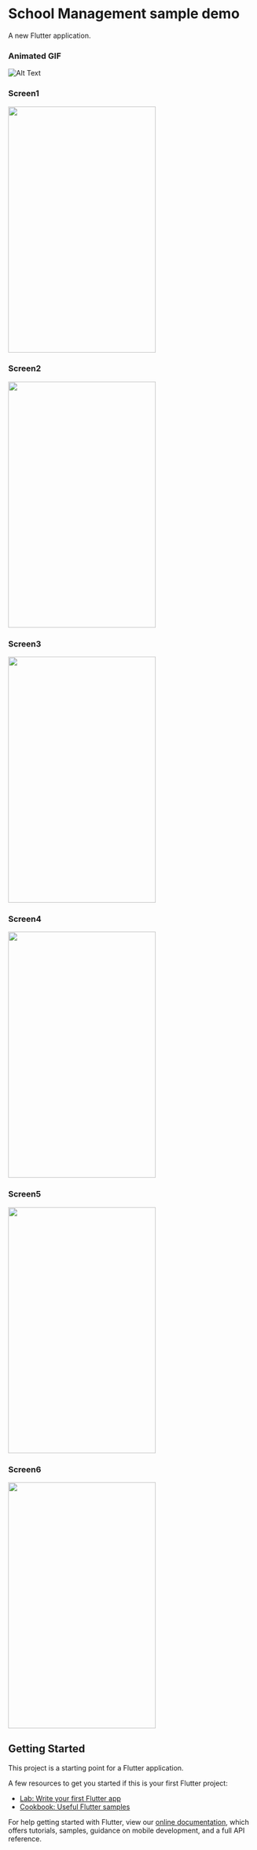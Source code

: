 # School Management sample demo

A new Flutter application.

### Animated GIF
![Alt Text](https://s8.gifyu.com/images/ezgif.com-gif-maker1456266e7929e472.gif)

### Screen1
<img src="https://i.ibb.co/Lz5z6kW/Whats-App-Image-2020-10-20-at-3-55-57-PM-5.jpg" width="300" height="500">

### Screen2                                                                                                                  
<img src="https://i.ibb.co/fDKBkZm/Whats-App-Image-2020-10-20-at-3-55-57-PM-2.jpg" width="300" height="500">

### Screen3
<img src="https://i.ibb.co/p4ZkSRd/Whats-App-Image-2020-10-20-at-3-55-57-PM-3.jpg" width="300" height="500">

### Screen4
<img src="https://i.ibb.co/9tMxd0q/Whats-App-Image-2020-10-20-at-3-55-57-PM-4.jpg" width="300" height="500">

### Screen5
<img src="https://i.ibb.co/KymBhNm/Whats-App-Image-2020-10-20-at-3-55-57-PM-1.jpg" width="300" height="500">

### Screen6
<img src="https://i.ibb.co/KymBhNm/Whats-App-Image-2020-10-20-at-3-55-57-PM-1.jpg" width="300" height="500">


## Getting Started

This project is a starting point for a Flutter application.

A few resources to get you started if this is your first Flutter project:

- [Lab: Write your first Flutter app](https://flutter.dev/docs/get-started/codelab)
- [Cookbook: Useful Flutter samples](https://flutter.dev/docs/cookbook)

For help getting started with Flutter, view our
[online documentation](https://flutter.dev/docs), which offers tutorials,
samples, guidance on mobile development, and a full API reference.
